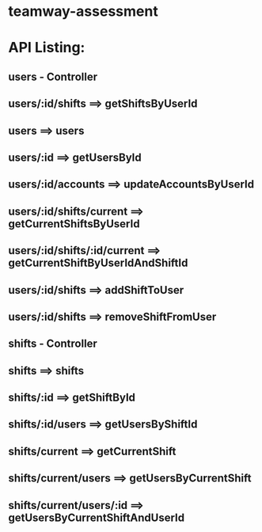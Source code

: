 # teamway-assessment
 
API Listing:
=============

users - Controller
------------------
users/:id/shifts ==> getShiftsByUserId
-------------------
users            ==> users
-------------------
users/:id        ==> getUsersById
-------------------
users/:id/accounts ==> updateAccountsByUserId
-------------------
users/:id/shifts/current ==> getCurrentShiftsByUserId
-------------------
users/:id/shifts/:id/current ==> getCurrentShiftByUserIdAndShiftId
-------------------
users/:id/shifts ==> addShiftToUser
-------------------
users/:id/shifts ==> removeShiftFromUser
-------------------

shifts - Controller
-------------------
shifts  ==> shifts
-------------------
shifts/:id ==> getShiftById
-------------------
shifts/:id/users ==> getUsersByShiftId
-------------------
shifts/current ==> getCurrentShift
-------------------
shifts/current/users ==> getUsersByCurrentShift
-------------------
shifts/current/users/:id ==> getUsersByCurrentShiftAndUserId
-------------------

